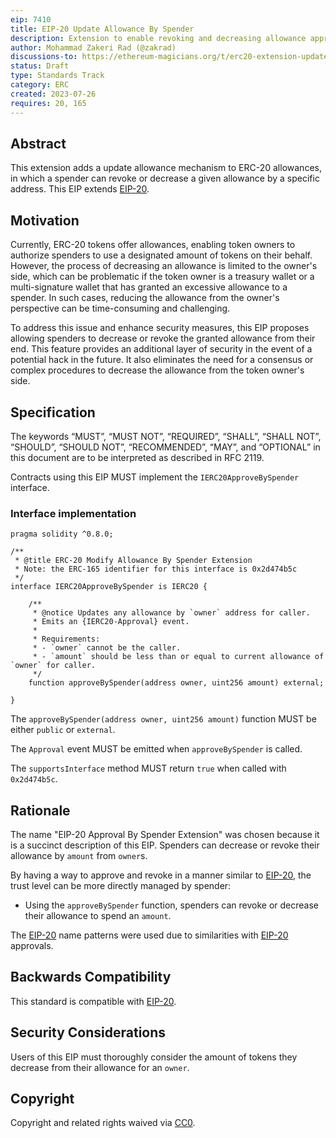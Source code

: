 ```yaml
---
eip: 7410
title: EIP-20 Update Allowance By Spender
description: Extension to enable revoking and decreasing allowance approval by spender for EIP-20
author: Mohammad Zakeri Rad (@zakrad)
discussions-to: https://ethereum-magicians.org/t/erc20-extension-update-allowance-by-spender/15222
status: Draft
type: Standards Track
category: ERC
created: 2023-07-26
requires: 20, 165
---
```


## Abstract

This extension adds a update allowance mechanism to ERC-20 allowances, in which a spender can revoke or decrease a given allowance by a specific address. This EIP extends [EIP-20](./eip-20.md).

## Motivation

Currently, ERC-20 tokens offer allowances, enabling token owners to authorize spenders to use a designated amount of tokens on their behalf. However, the process of decreasing an allowance is limited to the owner's side, which can be problematic if the token owner is a treasury wallet or a multi-signature wallet that has granted an excessive allowance to a spender. In such cases, reducing the allowance from the owner's perspective can be time-consuming and challenging.

To address this issue and enhance security measures, this EIP proposes allowing spenders to decrease or revoke the granted allowance from their end. This feature provides an additional layer of security in the event of a potential hack in the future. It also eliminates the need for a consensus or complex procedures to decrease the allowance from the token owner's side.

## Specification

The keywords “MUST”, “MUST NOT”, “REQUIRED”, “SHALL”, “SHALL NOT”, “SHOULD”, “SHOULD NOT”, “RECOMMENDED”, “MAY”, and “OPTIONAL” in this document are to be interpreted as described in RFC 2119.

Contracts using this EIP MUST implement the `IERC20ApproveBySpender` interface.

### Interface implementation

```solidity
pragma solidity ^0.8.0;

/**
 * @title ERC-20 Modify Allowance By Spender Extension
 * Note: the ERC-165 identifier for this interface is 0x2d474b5c
 */
interface IERC20ApproveBySpender is IERC20 {

    /**
     * @notice Updates any allowance by `owner` address for caller.
     * Emits an {IERC20-Approval} event.
     *
     * Requirements:
     * - `owner` cannot be the caller.
     * - `amount` should be less than or equal to current allowance of `owner` for caller.
     */
    function approveBySpender(address owner, uint256 amount) external;

}
```

The `approveBySpender(address owner, uint256 amount)` function MUST be either `public` or `external`.

The `Approval` event MUST be emitted when `approveBySpender` is called.

The `supportsInterface` method MUST return `true` when called with `0x2d474b5c`.

## Rationale

The name "EIP-20 Approval By Spender Extension" was chosen because it is a succinct description of this EIP. Spenders can decrease or revoke their allowance by `amount` from `owner`s.

By having a way to approve and revoke in a manner similar to [EIP-20](./eip-20.md), the trust level can be more directly managed by spender:

- Using the `approveBySpender` function, spenders can revoke or decrease their allowance to spend an `amount`.

The [EIP-20](./eip-20.md) name patterns were used due to similarities with [EIP-20](./eip-20.md) approvals.

## Backwards Compatibility

This standard is compatible with [EIP-20](./eip-20.md).

## Security Considerations

Users of this EIP must thoroughly consider the amount of tokens they decrease from their allowance for an `owner`.

## Copyright

Copyright and related rights waived via [CC0](../LICENSE.md).
